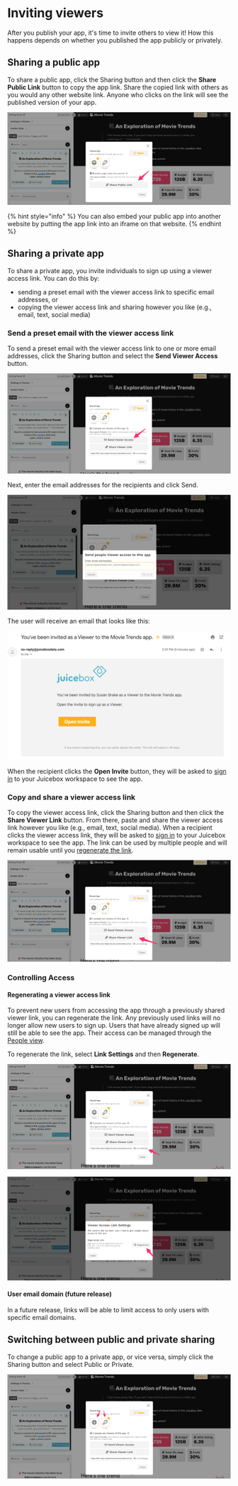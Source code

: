 # Inviting viewers

After you publish your app, it's time to invite others to view it! How this happens depends on whether you published the app publicly or privately.

## Sharing a public app

To share a public app, click the Sharing button and then click the **Share Public Link** button to copy the app link. Share the copied link with others as you would any other website link. Anyone who clicks on the link will see the published version of your app.&#x20;

![Copy and share the public app link to share a public app](<../../.gitbook/assets/image (344).png>)

{% hint style="info" %}
You can also embed your public app into another website by putting the app link into an iframe on that website.&#x20;
{% endhint %}

## Sharing a private app

To share a private app, you invite individuals to sign up using a viewer access link. You can do this by:

* sending a preset email with the viewer access link to specific email addresses, or
* copying the viewer access link and sharing however you like (e.g., email, text, social media)

### Send a preset email with the viewer access link

To send a preset email with the viewer access link to one or more email addresses, click the Sharing button and select the **Send Viewer Access** button.

![Click the Send Viewer Access button to send the viewer access link via a preset email](<../../.gitbook/assets/image (350) (1).png>)

Next, enter the email addresses for the recipients and click Send.

![Enter email addresses for those you want to add as viewers of the private app](<../../.gitbook/assets/image (313).png>)

The user will receive an email that looks like this:&#x20;

![Preset email with viewer access link](<../../.gitbook/assets/image (319).png>)

When the recipient clicks the **Open Invite** button, they will be asked to [sign in](../../viewing-apps/signing-in.md) to your Juicebox workspace to see the app.

### Copy and share a viewer access link

To copy the viewer access link, click the Sharing button and then click the **Share Viewer Link** button. From there, paste and share the viewer access link however you like (e.g., email, text, social media). When a recipient clicks the viewer access link, they will be asked to [sign in](../../viewing-apps/signing-in.md) to your Juicebox workspace to see the app. The link can be used by multiple people and will remain usable until you [regenerate the link](sharing-and-access-controls.md#regenerate-link).&#x20;

![Copy and share the viewer access link to invite people to your private app](<../../.gitbook/assets/image (364).png>)

### Controlling Access

#### Regenerating a viewer access link

To prevent new users from accessing the app through a previously shared viewer link, you can regenerate the link. Any previously used links will no longer allow new users to sign up. Users that have already signed up will still be able to see the app. Their access can be managed through the [People view](../../managing-users/user-management-and-roles.md#managing-users).&#x20;

To regenerate the link, select **Link Settings** and then **Regenerate**.&#x20;

![Select the Link Settings button to regenerate the viewer access link](<../../.gitbook/assets/image (310).png>)

![Select the Regenerate button to regenerate the viewer access link](<../../.gitbook/assets/image (341).png>)

#### User email domain (future release)

In a future release, links will be able to limit access to only users with specific email domains.&#x20;

## Switching between public and private sharing

To change a public app to a private app, or vice versa, simply click the Sharing button and select Public or Private.&#x20;

![You can switch between public or private sharing at any time](<../../.gitbook/assets/image (327).png>)
